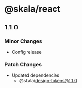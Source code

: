 # @skala/react

## 1.1.0

### Minor Changes

- Config release

### Patch Changes

- Updated dependencies
  - @skala/design-tokens@1.1.0
